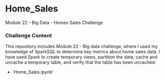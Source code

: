 # Home_Sales
Module 22 - Big Data - Homes Sales Challenge

### Challenge Content

This repository includes Module 22 - Big data challenge, where I used my knowledge of SparkSQL to determine key metrics about home sales data. I have used  Spark to create temporary views, partition the data, cache and uncache a temporary table, and verify that the table has been uncached:

- 'Home_Sales.ipynb'
